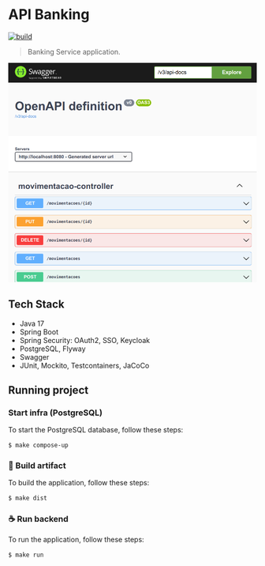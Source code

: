 # API Banking
[![build](https://github.com/schambeck/outbox-pattern/actions/workflows/maven.yml/badge.svg)](https://github.com/schambeck/api-banking/actions/workflows/maven.yml)

> Banking Service application.

<img src="app.png" alt="API Banking">

## Tech Stack

- Java 17
- Spring Boot
- Spring Security: OAuth2, SSO, Keycloak
- PostgreSQL, Flyway
- Swagger
- JUnit, Mockito, Testcontainers, JaCoCo

## Running project

### Start infra (PostgreSQL)
To start the PostgreSQL database, follow these steps:
```bash
$ make compose-up
```

### 🚀 Build artifact
To build the application, follow these steps:
```bash
$ make dist
```

### ☕ Run backend
To run the application, follow these steps:
```bash
$ make run
```
